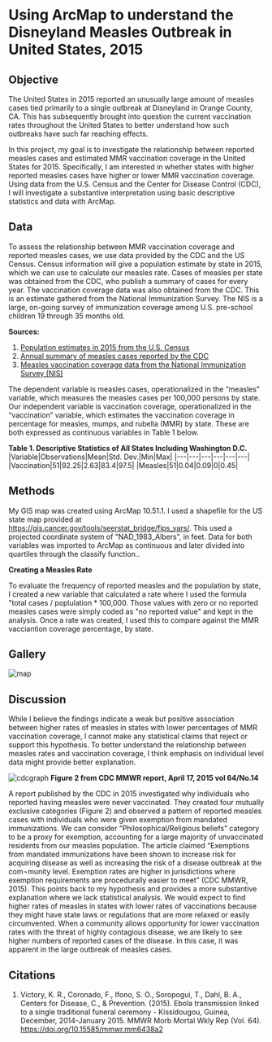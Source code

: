 Using ArcMap to understand the Disneyland Measles Outbreak in United States, 2015
===



Objective
---

The United States in 2015 reported an unusually large amount of measles cases tied primarily to a single outbreak at Disneyland in Orange County, CA. This has subsequently brought into question the current vaccination rates throughout the United States to better understand how such outbreaks have such far reaching effects.

In this project, my goal is to  investigate the relationship between reported measles cases and estimated MMR vaccination coverage in the United States for 2015. Specifically, I am interested in whether states with higher reported measles cases have higher or lower MMR vaccination coverage.  Using data from the U.S. Census and the Center for Disease Control (CDC), I will investigate a substantive interpretation using basic descriptive statistics and data with ArcMap.



Data
---
To assess the relationship between MMR vaccination coverage and reported measles cases, we use data provided by the CDC and the US Census.  Census information will give a population estimate by state in 2015, which we can use to calculate our measles rate. Cases of measles per state was obtained from the CDC, who publish a summary of cases for every year. The vaccination coverage data was also obtained from the CDC. This is an estimate gathered from the National Immunization Survey. The NIS is a large, on-going survey of immunization coverage among U.S. pre-school children 19 through 35 months old.



**Sources:**

1. [Population estimates in 2015 from the U.S. Census ](https://www.census.gov/data/datasets/2017/demo/popest/state-total.html)
2. [Annual summary of measles cases reported by the CDC ](http://www.cdc.gov/mmwr/mmwr_nd/index.html)
3. [Measles vaccination coverage data from the National Immunization Survey (NIS) ](https://www.cdc.gov/vaccines/imz-managers/coverage/childvaxview/data-reports/mmr/reports/2015.html)



The dependent variable is measles cases, operationalized in the “measles” variable, which measures the measles cases per 100,000 persons by state.  Our independent variable is vaccination coverage, operationalized in the “vaccination” variable, which estimates the vaccination coverage in percentage for measles, mumps, and rubella (MMR) by state. These are both expressed as continuous variables in Table 1 below.




**Table 1. Descriptive Statistics of All States Including Washington D.C.**
|Variable|Observations|Mean|Std. Dev.|Min|Max|
|---|---|---|---|---|---|
|Vaccination|51|92.25|2.63|83.4|97.5|
|Measles|51|0.04|0.09|0|0.45|





Methods
---

My GIS map was created using ArcMap 10.51.1.  I used a shapefile for the US state map provided at https://gis.cancer.gov/tools/seerstat_bridge/fips_vars/. This used a projected coordinate system of “NAD_1983_Albers”, in feet.  Data for both variables was imported to ArcMap as continuous and later divided into quartiles through the classify function..

**Creating a Measles Rate**

To evaluate the frequency of reported measles and the population by state, I created a new variable that calculated a rate where I used the formula "total cases / poplulation * 100,000. Those values with zero or no reported measles cases were simply coded as "no reported value" and kept in the analysis.  Once a rate was created, I used this to compare against the MMR vacciantion coverage percentage, by state. 



Gallery
---

![map](imagelinkhere)



Discussion
---
While I believe the findings indicate a weak but positive association between higher rates of measles in states with lower percentages of MMR vaccination coverage, I cannot make any statistical claims that reject or support this hypothesis.  To better understand the relationship between measles rates and vaccination coverage, I think emphasis on individual level data might provide better explanation.



![cdcgraph](cdcimagelinkhere)
**Figure 2 from CDC MMWR report, April 17, 2015 vol 64/No.14**



A report published by the CDC in 2015 investigated why individuals who reported having measles were never vaccinated. They created four mutually exclusive categories (Figure 2) and observed a pattern of reported measles cases with individuals who were given exemption from mandated immunizations. We can consider “Philosophical/Religious beliefs” category to be a proxy for exemption, accounting for a large majority of unvaccinated residents from our measles population. The article claimed “Exemptions from mandated immunizations have been shown to increase risk for acquiring disease as well as increasing the risk of a disease outbreak at the com¬munity level. Exemption rates are higher in jurisdictions where exemption requirements are procedurally easier to meet” (CDC MMWR, 2015). This points back to my hypothesis and provides a more substantive explanation where we lack statistical analysis.  We would expect to find higher rates of measles in states with lower rates of vaccinations because they might have state laws or regulations that are more relaxed or easily circumvented. When a community allows opportunity for lower vaccination rates with the threat of highly contagious disease, we are likely to see higher numbers of reported cases of the disease.  In this case, it was apparent in the large outbreak of measles cases.




Citations
---
1) Victory, K. R., Coronado, F., Ifono, S. O., Soropogui, T., Dahl, B. A., Centers for Disease, C., & Prevention. 				   (2015). Ebola transmission linked to a single traditional funeral ceremony - Kissidougou, Guinea, December, 	2014-January 2015. MMWR Morb Mortal Wkly Rep (Vol. 64). https://doi.org/10.15585/mmwr.mm6438a2






